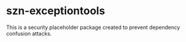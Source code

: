 # szn-exceptiontools

This is a security placeholder package created to prevent dependency confusion attacks.